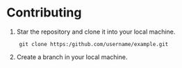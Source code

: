 # Contributing

1. Star the repository and clone it into your local machine.
```
    git clone https:/github.com/username/example.git
```

2. Create a branch in your local machine.